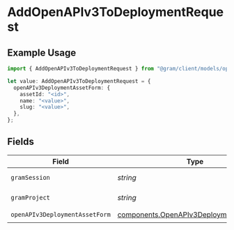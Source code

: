 # AddOpenAPIv3ToDeploymentRequest

## Example Usage

```typescript
import { AddOpenAPIv3ToDeploymentRequest } from "@gram/client/models/operations";

let value: AddOpenAPIv3ToDeploymentRequest = {
  openAPIv3DeploymentAssetForm: {
    assetId: "<id>",
    name: "<value>",
    slug: "<value>",
  },
};
```

## Fields

| Field                                                                                              | Type                                                                                               | Required                                                                                           | Description                                                                                        |
| -------------------------------------------------------------------------------------------------- | -------------------------------------------------------------------------------------------------- | -------------------------------------------------------------------------------------------------- | -------------------------------------------------------------------------------------------------- |
| `gramSession`                                                                                      | *string*                                                                                           | :heavy_minus_sign:                                                                                 | Session header                                                                                     |
| `gramProject`                                                                                      | *string*                                                                                           | :heavy_minus_sign:                                                                                 | project header                                                                                     |
| `openAPIv3DeploymentAssetForm`                                                                     | [components.OpenAPIv3DeploymentAssetForm](../../models/components/openapiv3deploymentassetform.md) | :heavy_check_mark:                                                                                 | N/A                                                                                                |